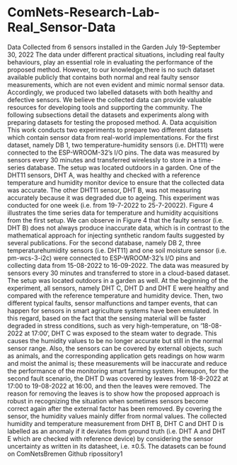 # ComNets-Research-Lab-Real_Sensor-Data
Data Collected from 6 sensors installed in the Garden July 19-September 30, 2022
The data under different practical situations, including real faulty behaviours, play an essential role in evaluating the performance of the proposed method. However, to our knowledge,there is no such dataset available publicly that contains both normal and real faulty sensor measurements, which are not
even evident and mimic normal sensor data. Accordingly, we produced two labelled datasets with both healthy and defective sensors. We believe the collected data can provide valuable resources for developing tools and supporting the community.
The following subsections detail the datasets and experiments along with preparing datasets for testing the proposed method.
A. Data acquisition
This work conducts two experiments to prepare two different datasets which contain sensor data from real-world implementations. For the first dataset, namely DB 1, two temperature-humidity sensors (i.e. DHT11) were connected to
the ESP-WROOM-32’s I/O pins. The data was measured by sensors every 30 minutes and transferred wirelessly to store
in a time-series database. The setup was located outdoors in a garden. One of the DHT11 sensors, DHT A, was healthy and
checked with a reference temperature and humidity monitor device to ensure that the collected data was accurate. The
other DHT11 sensor, DHT B, was not measuring accurately because it was degraded due to ageing. This experiment was
conducted for one week (i.e. from 19-7-2022 to 25-7-20022). Figure 4 illustrates the time series data for temperature and humidity acquisitions from the first setup. We can observe in Figure 4 that the faulty sensor (i.e. DHT B) does not always produce inaccurate data, which is in contrast to the
mathematical approach for injecting synthetic random faults suggested by several publications.
For the second database, namely DB 2, three temperaturehumidity sensors (i.e. DHT11) and one soil moisture sensor (i.e. pm-wcs-3-i2c) were connected to ESP-WROOM-32’s I/O pins and collecting data from 15-08-2022 to 16-09-2022. The data was measured by sensors every 30 minutes and transferred to store in a cloud-based dataset. The setup was located outdoors in a garden as well. At the beginning of the experiment, all sensors, namely DHT C, DHT D and DHT E
were healthy and compared with the reference temperature and humidity device. Then, two different typical faults, sensor malfunctions and tamper events, that can happen for sensors in smart agriculture systems have been emulated. In this regard, based on the fact that the sensing material will be faster degraded in stress conditions, such as very high-temperature, on ‘18-08-2022 at 17:00‘, DHT C was exposed to the steam water to degrade. This causes the humidity values to be no longer accurate but still in the normal sensor range. Also, the sensors can be covered by external objects, such as animals, and the corresponding application gets readings on how warm and moist the animal is; these measurements will be inaccurate and reduce the performance of the monitoring smart farming system. Hereupon, for the second fault scenario, the DHT D was covered by leaves from 18-8-2022 at 17:00 to 19-08-2022 at 16:00, and then the leaves were removed. The reason for removing the leaves is to show how the proposed approach is robust in recognizing the situation when sometimes sensors become correct again after the external factor has been removed. By covering the sensor, the humidity values mainly differ from normal values. The collected humidity and temperature measurement from DHT B, DHT C and DHT D is labelled as an anomaly if it deviates from ground truth (i.e. DHT A and DHT E which are checked with reference device) by considering the sensor uncertainty as written in its datasheet, i.e. ±0.5. The datasets can be found on ComNetsBremen Github ripossitory1
